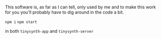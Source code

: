 This software is, as far as I can tell, only used by me and to make this work for you you'll probably have to dig around in the code a bit.

`npm i`
`npm start`

in both `tinysynth-app` and `tinysynth-server`
